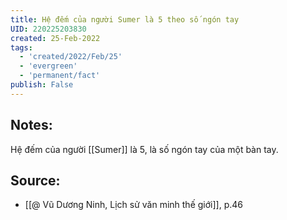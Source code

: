 ```yaml
---
title: Hệ đếm của người Sumer là 5 theo số ngón tay
UID: 220225203830
created: 25-Feb-2022
tags:
  - 'created/2022/Feb/25'
  - 'evergreen'
  - 'permanent/fact'
publish: False
---
```

## Notes:
Hệ đếm của người [[Sumer]] là 5, là số ngón tay của một bàn tay.

## Source:
- [[@ Vũ Dương Ninh, Lịch sử văn minh thế giới]], p.46




